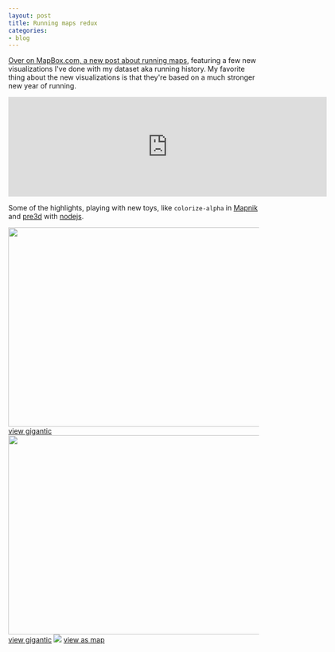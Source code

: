 ```yaml
---
layout: post
title: Running maps redux
categories:
- blog
---
```


[Over on MapBox.com, a new post about running maps](http://mapbox.com/blog/2012-08-28-running-maps/),
featuring a few
new visualizations I've done with my dataset aka running history. My favorite
thing about the new visualizations is that they're based on a much stronger
new year of running.

<iframe frameborder=0 height='200' width='640' src='http://bl.ocks.org/d/3502078/'> </iframe>

Some of the highlights, playing with new toys, like `colorize-alpha` in
[Mapnik](http://mapnik.org/) and [pre3d](http://deanm.github.com/pre3d/) with [nodejs](http://nodejs.org/).

<img src='http://farm8.staticflickr.com/7130/7882274118_80cb4ab003_h.jpg' width='640' height='400' />
<span class='image-credit'><a href='http://www.flickr.com/photos/tmcw/7882274118/sizes/o/in/photostream/'>view gigantic</a></span>

<img src='http://mapbox.com/demo/running/runs.gif' width='640' height='400' />
<span class='image-credit'><a href='http://mapbox.com/demo/running/runs.gif'>view gigantic</a></span>

<img src='https://tiles.mapbox.com/v3/tmcw.map-hdp4ovjc/-77.034,38.924,17/640x300.png'>
<span class='image-credit'><a href='http://a.tiles.mapbox.com/v3/tmcw.map-hdp4ovjc.html#14.00/38.9260/-77.0250'>view as map</a></span>
